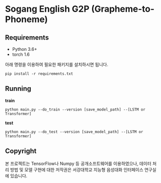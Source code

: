 # Sogang English G2P (Grapheme-to-Phoneme)

## Requirements
* Python 3.6+
* torch 1.6

아래 명령을 이용하여 필요한 패키지를 설치하시면 됩니다.

```
pip install -r requirements.txt
```

## Running

**train**

```
python main.py --do_train --version [save_model_path] --[LSTM or Transformer]
```

**test**

```
python main.py --do_test --version [save_model_path] --[LSTM or Transformer]
```



## Copyright

본 프로젝트는 TensorFlow나 Numpy 등 공개소프트웨어를 이용하였으나, 데이터 처리 방법 및 모델 구현에 대한 저작권은 서강대학교 지능형 음성대화 인터페이스 연구실에 있습니다.

